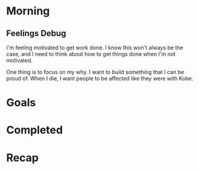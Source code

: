 # Morning
## Feelings Debug
I'm feeling motivated to get work done. I know this won't always be the case, and I need to think about how to get things done when I'm not motivated. 

One thing is to focus on my why. I want to build something that I can be proud of. When I die, I want people to be affected like they were with Kobe. 
# Goals
# Completed
# Recap
